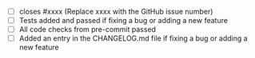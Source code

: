 - [ ] closes #xxxx (Replace xxxx with the GitHub issue number)
- [ ] Tests added and passed if fixing a bug or adding a new feature
- [ ] All code checks from pre-commit passed
- [ ] Added an entry in the CHANGELOG.md file if fixing a bug or adding a new
      feature
